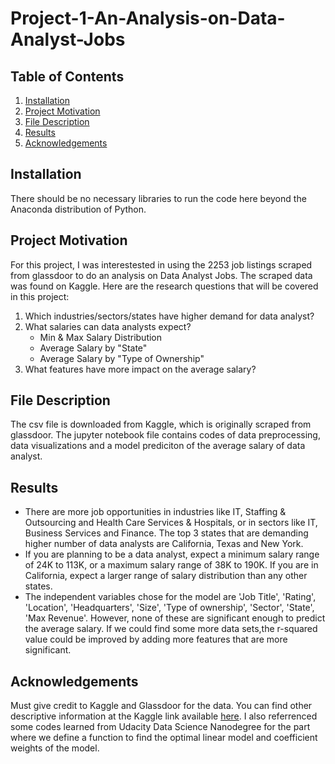 # Project-1-An-Analysis-on-Data-Analyst-Jobs
## Table of Contents

1. [Installation](#Installation)
2. [Project Motivation](#Project-Motivation)
3. [File Description](#File-Description)
4. [Results](#Results)
5. [Acknowledgements](#Acknowledgements)

## Installation
There should be no necessary libraries to run the code here beyond the Anaconda distribution of Python. 

## Project Motivation
For this project, I was interestested in using the 2253 job listings scraped from glassdoor to do an analysis on Data Analyst Jobs. The scraped data was found on Kaggle. Here are the research questions that will be covered in this project:
1. Which industries/sectors/states have higher demand for data analyst?
2. What salaries can data analysts expect?
   * Min & Max Salary Distribution
   * Average Salary by "State"
   * Average Salary by "Type of Ownership"
3. What features have more impact on the average salary?

## File Description
The csv file is downloaded from Kaggle, which is originally scraped from glassdoor. The jupyter notebook file contains codes of data preprocessing, data visualizations and a model prediciton of the average salary of data analyst.

## Results
* There are more job opportunities in industries like IT, Staffing & Outsourcing and Health Care Services & Hospitals, or in sectors like IT, Business Services and Finance. The top 3 states that are demanding higher number of data analysts are California, Texas and New York.
* If you are planning to be a data analyst, expect a minimum salary range of 24K to 113K, or a maximum salary range of 38K to 190K. If you are in California, expect a larger range of salary distribution than any other states.  
* The independent variables chose for the model are 'Job Title', 'Rating', 'Location', 'Headquarters', 'Size', 'Type of ownership', 'Sector', 'State', 'Max Revenue'. However, none of these are significant enough to predict the average salary. If we could find some more data sets,the r-squared value could be improved by adding more features that are more significant.  
      
## Acknowledgements
Must give credit to Kaggle and Glassdoor for the data. You can find other descriptive information at the Kaggle link available [here](https://www.kaggle.com/andrewmvd/data-analyst-jobs). I also referrenced some codes learned from Udacity Data Science Nanodegree for the part where we define a function to find the optimal linear model and coefficient weights of the model. 

